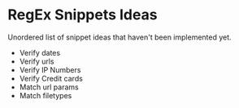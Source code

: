 # RegEx Snippets Ideas
Unordered list of snippet ideas that haven't been implemented yet.

* Verify dates
* Verify urls
* Verify IP Numbers
* Verify Credit cards
* Match url params
* Match filetypes
